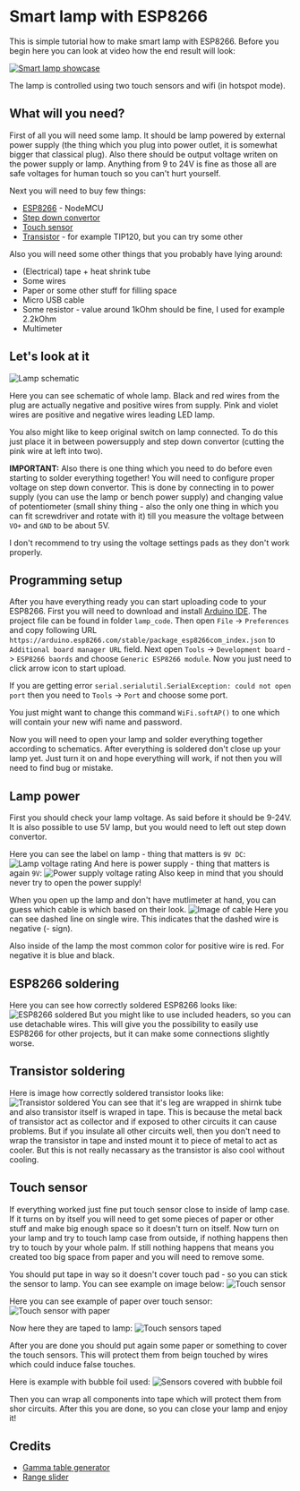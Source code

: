 # Smart lamp with ESP8266
This is simple tutorial how to make smart lamp with ESP8266. Before you begin here you can look at video how the end result will look:

[![Smart lamp showcase](https://img.youtube.com/vi/P4-cqObLHpA/0.jpg)](https://www.youtube.com/watch?v=P4-cqObLHpA)

The lamp is controlled using two touch sensors and wifi (in hotspot mode).

## What will you need?
First of all you will need some lamp. It should be lamp powered by external power supply (the thing which you plug into power outlet, it is somewhat bigger that classical plug). Also there should be output voltage writen on the power supply or lamp. Anything from 9 to 24V is fine as those all are safe voltages for human touch so you can't hurt yourself.

Next you will need to buy few things:

- [ESP8266](https://www.aliexpress.com/item/32656775273.html) - NodeMCU
- [Step down convertor](https://www.aliexpress.com/item/33015256539.html)
- [Touch sensor](https://www.aliexpress.com/item/4000540638639.html)
- [Transistor](https://www.aliexpress.com/item/32878220199.html) - for example TIP120, but you can try some other

Also you will need some other things that you probably have lying around:

- (Electrical) tape + heat shrink tube
- Some wires
- Paper or some other stuff for filling space
- Micro USB cable
- Some resistor - value around 1kOhm should be fine, I used for example 2.2kOhm
- Multimeter

## Let's look at it

![Lamp schematic](imgs/lamp_schematic.png)

Here you can see schematic of whole lamp. Black and red wires from the plug are actually negative and positive wires from supply. Pink and violet wires are positive and negative wires leading LED lamp.

You also might like to keep original switch on lamp connected. To do this just place it in between powersupply and step down convertor (cutting the pink wire at left into two).

**IMPORTANT:** Also there is one thing which you need to do before even starting to solder everything together! You will need to configure proper voltage on step down convertor. This is done by connecting in to power supply (you can use the lamp or bench power supply) and changing value of potentiometer (small shiny thing - also the only one thing in which you can fit screwdriver and rotate with it) till you measure the voltage between `VO+` and `GND` to be about 5V.

I don't recommend to try using the voltage settings pads as they don't work properly.

## Programming setup

After you have everything ready you can start uploading code to your ESP8266. First you will need to download and install [Arduino IDE](https://www.arduino.cc/en/software). The project file can be found in folder `lamp_code`. Then open `File` -> `Preferences` and copy following URL `https://arduino.esp8266.com/stable/package_esp8266com_index.json` to `Additional board manager URL` field. Next open `Tools` -> `Development board` -> `ESP8266 baords` and choose `Generic ESP8266 module`. Now you just need to click arrow icon to start upload.

If you are getting error `serial.serialutil.SerialException: could not open port` then you need to `Tools` -> `Port` and choose some port.

You just might want to change this command `WiFi.softAP()` to one which will contain your new wifi name and password.

Now you will need to open your lamp and solder everything together according to schematics. After everything is soldered don't close up your lamp yet. Just turn it on and hope everything will work, if not then you will need to find bug or mistake.

## Lamp power

First you should check your lamp voltage. As said before it should be 9-24V. It is also possible to use 5V lamp, but you would need to left out step down convertor.

Here you can see the label on lamp - thing that matters is `9V DC`:
![Lamp voltage rating](imgs/lamp_voltage.jpg)
And here is power supply - thing that matters is again `9V`:
![Power supply voltage rating](imgs/psu_voltage.jpg)
Also keep in mind that you should never try to open the power supply!

When you open up the lamp and don't have mutlimeter at hand, you can guess which cable is which based on their look.
![Image of cable](imgs/lamp_wire.jpg)
Here you can see dashed line on single wire. This indicates that the dashed wire is negative (- sign).

Also inside of the lamp the most common color for positive wire is red. For negative it is blue and black.

## ESP8266 soldering

Here you can see how correctly soldered ESP8266 looks like:
![ESP8266 soldered](imgs/esp8266.jpg)
But you might like to use included headers, so you can use detachable wires. This will give you the possibility to easily use ESP8266 for other projects, but it can make some connections slightly worse.

## Transistor soldering

Here is image how correctly soldered transistor looks like:
![Transistor soldered](imgs/transistor_connected.jpg)
You can see that it's leg are wrapped in shirnk tube and also transistor itself is wraped in tape. This is because the metal back of transistor act as collector and if exposed to other circuits it can cause problems. But if you insulate all other circuits well, then you don't need to wrap the transistor in tape and insted mount it to piece of metal to act as cooler. But this is not really necassary as the transistor is also cool without cooling.

## Touch sensor

If everything worked just fine put touch sensor close to inside of lamp case. If it turns on by itself you will need to get some pieces of paper or other stuff and make big enough space so it doesn't turn on itself. Now turn on your lamp and try to touch lamp case from outside, if nothing happens then try to touch by your whole palm. If still nothing happens that means you created too big space from paper and you will need to remove some.

You should put tape in way so it doesn't cover touch pad - so you can stick the sensor to lamp. You can see example on image below:
![Touch sensor](imgs/touch_sensor.jpg)

Here you can see example of paper over touch sensor:
![Touch sensor with paper](imgs/touch_sensor_covered.jpg)

Now here they are taped to lamp:
![Touch sensors taped](imgs/touch_sensors_taped.jpg)

After you are done you should put again some paper or something to cover the touch sensors. This will protect them from beign touched by wires which could induce false touches.

Here is example with bubble foil used:
![Sensors covered with bubble foil](imgs/sensors_covered.jpg)

Then you can wrap all components into tape which will protect them from shor circuits. After this you are done, so you can close your lamp and enjoy it!

## Credits
- [Gamma table generator](https://victornpb.github.io/gamma-table-generator/)
- [Range slider](https://www.w3schools.com/howto/howto_js_rangeslider.asp)